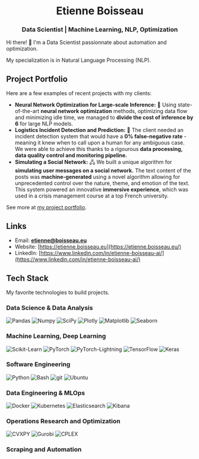 <!--
**Nathravorn/Nathravorn** is a ✨ _special_ ✨ repository because its `README.md` (this file) appears on your GitHub profile.

Here are some ideas to get you started:

- 🔭 I’m currently working on ...
- 🌱 I’m currently learning ...
- 👯 I’m looking to collaborate on ...
- 🤔 I’m looking for help with ...
- 💬 Ask me about ...
- 📫 How to reach me: ...
- 😄 Pronouns: ...
- ⚡ Fun fact: ...
-->

<h1 align="center">Etienne Boisseau</h1>
<h3 align="center">Data Scientist | Machine Learning, NLP, Optimization</h3>

Hi there! 👋 I'm a Data Scientist passionnate about automation and optimization.

My specialization is in Natural Language Processing (NLP).

## Project Portfolio
Here are a few examples of recent projects with my clients:

- **Neural Network Optimization for Large-scale Inference:** 🧠 Using state-of-the-art **neural network optimization** methods, optimizing data flow and minimizing idle time, we managed to **divide the cost of inference by 6** for large NLP models.
- **Logistics Incident Detection and Prediction:** 🚚 The client needed an incident detection system that would have a **0% false-negative rate** - meaning it knew when to call upon a human for any ambiguous case. We were able to achieve this thanks to a rigourous **data processing, data quality control and monitoring pipeline.**
- **Simulating a Social Network:** 🖧 We built a unique algorithm for **simulating user messages on a social network.** The text content of the posts was **machine-generated** using a novel algorithm allowing for unprecedented control over the nature, theme, and emotion of the text. This system powered an innovative **immersive experience**, which was used in a crisis management course at a top French university.

See more at [my project portfolio](https://etienne.boisseau.eu#projects).

## Links

- Email: **etienne@boisseau.eu**
- Website: [https://etienne.boisseau.eu](https://etienne.boisseau.eu/)
- LinkedIn: [https://www.linkedin.com/in/etienne-boisseau-ai/](https://www.linkedin.com/in/etienne-boisseau-ai/)

## Tech Stack
My favorite technologies to build projects.

### Data Science & Data Analysis

<p>
<img alt="Pandas" src="https://img.shields.io/badge/-Pandas-150458?style=flat&logo=Pandas&logoColor=white"/>
<img alt="Numpy" src="https://img.shields.io/badge/-numpy-013243.svg?style=flat&logo=numpy&logoColor=white"/>
<img alt="SciPy" src="https://img.shields.io/badge/-SciPy-0C55A5.svg?style=flat&logo=scipy&logoColor=white"/>
<img alt="Plotly" src="https://img.shields.io/badge/-Plotly-3F4F75.svg?style=flat&logo=plotly&logoColor=white"/>
<img alt="Matplotlib" src="https://img.shields.io/badge/-Matplotlib-ffffff.svg?style=flat&logoColor=black&logo=data%3Aimage%2Fpng%3Bbase64%2CiVBORw0KGgoAAAANSUhEUgAAADIAAAAyCAMAAAAp4XiDAAAC7lBMVEX%2F%2F%2F8AAAD%2B%2Fv74%2BPj%2FpGb9%2Ff37%2B%2Fv%2F22b39%2Ff6%2Bvr29vb8%2FPz09PT19fXz8%2FOQr8L%2F%2F%2F%2F%2F%2F%2F%2FJ2eHv8%2Fb3%2BvvE1d%2F5%2Bfn82GP8omN0nLL%2F%2F%2F%2F%2F%2F%2F%2F6oGL%2F%2F%2F%2Fx8fHh%2F37j4%2BPt7ezw7%2B%2F%2F%2F%2F%2F%2F%2F%2F%2F%2B%2Fv7%2F%2F%2F9Xh6L%2F%2F%2F%2BeucnB091hjqj%2F%2F%2F%2F09%2FmqwtDy9ffX4un%2B%2F%2F%2F5%2Bvv%2F%2F%2F%2F%2F%2F%2F%2BJq77j6%2B%2Bx%2F69ejKZ4nrTt8vXP3OSVs8T%2F%2F%2F9mkquuxdL%2F%2F%2F%2BhvMva5ev92mX%2F%2F%2F9%2FpLn%2F%2F%2F%2F5%2B%2Fzq6urm5ubQzszV1NLUkGHY2Nf41mSt%2B6vGxMLa2tl6n7XJyMb3oGXdk2DMyMbf3%2BDFw7ve%2B3zNzczOzMa%2BhV%2Fc3NrvzmHum2O4ubZ7obbU73mlrKnxnGKhg264ubHIjGTfwmPS0dDDxcL1nWDDwb%2FFjGTxnWTbv2JwmbC80XPSuWaxuLOotnd%2Fmn%2FN5nedlX7ArnbKil%2BduZzAwLyg4Z%2BUmIivpqCaf2vI4HbjxWOjk4mvh2qhemDjl2KVo2vFwrO7savDiWJ7n7Sd15uzsK6pnHG0pJq6iGfavmCfjoK9t7Ossqe6u76kiHPCvKq%2Fu7jpyWSomI3qmWPTk2eyrKWcj4arl4qj5aF0m7LWu2Ly0GOWeWVWVFKbx5q4vaeUmYVwp5uhuKB3e4LX83uo8aZuv6ybpH6elHaHk67ZkmFfgdB46c%2B4noxYaI6RxJC8xcOrhWyWsaptpZe4nIlna2mLnJi4q4CmlmG0qKChlnKMp4y1ynGslIRojoWijn%2BstJK3iGmpqqWxpHlwdnRdXVuWpJW%2FlXiYi17Fr2ams31%2FpH5%2BnZavjHOXvZaxkXuvvn2fl4Coq6GWqKOXmZaWn3ixnV2Bgn2HsYZ7dG%2B8raO1xnzB2HSqfF2b0pmzrJVaW1mvn2y5jnKGpoWWo5Wqr5m5r6mhqoF2wa%2Bim4eTzJJiY161saWs96rc%2BXykmnhghNe1qoe9jGrXAEMlAAAAR3RSTlP%2FAP%2F%2F%2F%2F%2F%2F%2F%2F%2F%2F%2F%2F%2F%2F%2F%2F%2F%2Foxv%2F%2F%2F%2F%2F%2F%2F%2F%2F%2FwPK%2Fwb%2F%2F%2F%2F%2F%2F4Ao8Lf%2FWP%2F%2F%2F%2BLx%2F%2F%2F%2FyPgxZf%2F%2F%2F%2F%2F%2F%2Bv%2F%2F%2BP%2F%2FvP%2F%2F%2F6b%2FNW4Q2mEAAAUSSURBVHjalZYDlCRJEIZzszDF5rTdY3t6uLZt297R2ra9e7Zt29wz92zf42VkTQ2qD33%2FexOT3V1fZUQkIlCHOFlLLb7cWoRqc32WUmv87wYkUJJSVFWdX1PWY8rQHmU1%2BdVVRSkl3n9BvD07F9sqc8y2cnsvJPSyl9vMOZW24s49vf%2BEpHbPy%2FJ06ZqMqBhqk7t28WTldU%2F9eyQzzZHRCSEUnT%2B2FQF1ynCkZf4NErDIHjOZYNj%2B7QtntEdQstkjWwJGxJpe2NGBnCPf6M%2By7KcR0cmYnCLP6ZCjY2G6tT1i9WVX2FHv4zcTwO0fMUzmsMDJvKCIWGPsFdk%2Ba1skkJ69owD1%2B3IhAdxult2mO4Z5ptnBgh3Z6YE2iKWwosCE5ywgM7Cge9vEwik8sKaCikJLK5Ipd7STL%2FHR%2Fm6W6gWhGbnyaTISBfgR2TvKmTqSmuZxwIskZc8JDTkZ5nmVBB9eMnX5aAbxkoQhB560VA3xdneYEUgyCfuHA%2BEeMZiXVZ5R3hoTCq1bjTiThEBmR3cvRXrmZdAFF3hOCh4ezpL4hx%2BnjqlbxowJfTITSxwv0PXJyOsJSKBzFqw54kUIMrKRJuCwAMjculBo6jcQBxJ5ug%2ByOnsJUlLsQSAFDA6OWwDIrDAgT4ZCv77bO4hbfkae4hKCpNi6IKI%2BIp2KUQ%2BcJMjmvrKEIx%2BHQm%2BGJYZOwDFgu9hSCFJU2RVC%2F%2B3CEBlhhYS6ZhLrnv6RU5Fm1oUeHaZySKHTMGC7VhZ1QNaqHAi%2B76KBS%2F8YBj5wkQ3T3extiBFuGLNuJiEQFvRYUXJOlRWVVtMM%2FzAwKSlp3419gemz1s0%2BhZghS65d3ZtuTCdYrNI8V5ciS74NzsgXSUSubrMfnoslHN7INvZhrrj2uyiWWuMQALTlW5CvppyMJpynCPlb9MzoIB654MQu9eXlAzAkV08XD8PyGh%2FKLbOT0bhj5OluLsqt370yeKD%2F6flbBnO6OwxMIEMw9rJcVNujFxltnQhIt%2Bap1jec2nDp%2BwdHHbppFJKwPgHnJKZXj1qEpiCiI5foiMZNfPCyz6%2B5%2FZbfDyGnrGcLM2AWEzNUYBjmyERXiwbue%2B%2FF%2Bp%2Fue27ynAFDooxJIj%2BrKjGCCQxB2jg28NjspQ0PfDZz7Nhpz06e9s6H88GdeMf08M%2FPfmn3hZ%2F79VGx0ufte%2B4PCyu%2BHrzpIfFvw9eSHBk9AJ4mowF3f3%2FVnVEu8sEK%2Bdvxj%2FVum2RZS3LzUnJC88umXX%2FrqxETRsPOvhKUz8zb1Dd%2BKfUNo2DN296PL2N6k%2FGy2I8DUHDtvFm7OOOG0bel5oCAUZCTOEnEV8euW4nFCXv9N%2B%2BJGrclbH496XTzw97lI68PGnRQ5dGwWf6FMyYYNr9%2BxBhOO2IS%2FR%2B%2BGBt0NQy2bfbP%2B3M%2Bbn%2FEDAeZ%2FoLmno0NagLYeXqSn%2B2%2Fxtl6kOOuC8zTRDz%2FS2zQ5VF4R%2B%2FXWD876Ylg63VhuJQwnEEnpz4Siw26GCYpFPCAvYRZeFc%2FrF1KxqsPXAG3R321c9WqO8YqNMCR%2FVm%2Fn11wVLv6DBesxCNNcp8h%2FcYOUREVPjWCIOP70gvWeI0jQURU7auYeGY42ziYXuPGYgE5UDgDAsUiMmP8YFos4koSFcPwhDWUpFFzjCVJL3xUWFQFXi98qqHwxZdX3Rc%2BgfLaWsSpEirira0CKKFWQW9IzsU3JOegIUmk7cEJtT0A%2Fd%2FmKrEW7i%2BqXBbfQb3tdgAAAABJRU5ErkJggg%3D%3D"/>
<img alt="Seaborn" src="https://img.shields.io/badge/-Seaborn-5c7da2.svg?logoColor=white&logo=data%3Aimage%2Fpng%3Bbase64%2CiVBORw0KGgoAAAANSUhEUgAAADIAAAAyCAMAAAAp4XiDAAAC7lBMVEUAAAB9sLxcfaJESHb%2F%2F%2F%2Fx%2BPfh8e71%2Bvnp9PL6%2FPxZXIXP6eTZ7ent9vXb7uuChaPl8%2FBJTXnT6%2Bbd7%2BvL5%2BJoa5B9gqFjZo3K5uG739mexM3n9PLy9%2FfW7OjA093e8O1XW4SFtcBpbJGFlrJQVH9dYYjg8O2Mk66NusTG5N%2B43teBlrOcoblzdpi03NVkg6aan7hHTHmZrsVTV4KQlLCXmrNWWYN9gKCzztd6fp%2Fq6u%2BTmbJ8fp45R3F%2BgaHU2eJOU37O1uBvc5ZnhaiHl7RfY4lCQnP5%2Bvt3krGYnreFj6y2t8leYYjCyNamydFqbZHg7e6x29OAk7GrvdCIm7atzdXKy9i209lzj69ZXYW%2B4dpXW4RRVX%2BLkK1MT3v2%2Bfm5ustwja5SVoHB4txYW4S509r8%2Ff1UV4FER3SVv8iVmLFiZYxDR3SLjapTVoGlyNGPpr%2F1%2BPhscZTG3eK%2B2N5VWIHExtRvcpW80dt5gqJRVYBCQnHP4ubHy9diZYyAiadQVH%2BFnrnI0dyTnLbY2OJOVYFggaXn5%2B1SVoBJUH17lbNTV4FHSnhPUn9TV4JAQEDFx9RteJtSV4DT1OAkJG1YXIa5y9jX5OpUV4JVWYI%2FRXJdYYjN2uIuRnRNUH4zM2ZVWIPDztytscZRVH9OUHxCQnFeYYlXWoQ9PWtBRnNdfqPV1uC5v87d3uZna49RVX%2Fv8PM7RXbn8PI7O3ZVV4F%2Bk7FbX4eOm7RSVYBMTnpGSHVGS3l2eZrv9fdZXYVUXYd3gaJUWILr7fFUWIFQVX7J1t5SVoFDQ3NAQGqJkq8AAFXC195ERGba2%2BSoqr9GSndWW4NAQGo%2BRnSyt8ppiKpUWYJISnhPUX1RVYBCRnOfqL7BwtE5OXG1ydbL0NxPVH6Ji6mjtsqztshRVX5WWoJOUXvj5OuTo71ERG%2BNn7lCSHWxw9NUV4CcpbxBSHNHR3RYW4SVnrezy9ZkbpNvi6y2u846RnS%2F1d26xdVERG%2FO5snYAAAA%2BnRSTlMA%2F%2F%2F%2F%2F%2F%2F%2F%2F%2F%2F%2F%2F%2F%2F%2F%2F%2F%2F%2F%2F%2F%2F%2F%2F%2F%2F%2F%2F%2F%2F%2F%2F%2F%2F%2F%2F%2F%2F%2F%2F%2F%2F%2F%2F%2F%2F%2F5%2F%2F%2F%2F%2F%2F%2F%2F%2F%2Fm%2F%2F%2F%2F%2F%2F%2FX%2F%2Bfk5v%2F%2F%2F%2F%2FnEuX%2FXP%2F%2F%2F%2F%2FlH%2F%2F%2F%2F%2F%2FvZ%2F%2F%2F6v%2F%2F%2F%2F%2F%2F%2F%2Fb%2F%2F%2BX%2Flqn%2F%2F%2F%2Fv%2F8f%2F4f%2F%2F%2F1%2F%2F6Ok65tf%2F%2F%2F%2F%2F%2F%2F939%2Bn%2F%2F%2F8Q%2F%2F%2F%2F%2F8T%2F%2F%2F%2F%2F%2F%2F%2F%2F2%2F%2F%2FnInH4QTt%2F7H0Byf%2F%2F6JSKf%2F%2FC0cH3%2F%2F%2F0YEbWNsTM%2F%2F%2F%2F%2F%2Fptv8a%2Fw14%2F0b%2FiGc%2FUOn%2F1v%2F%2FgP%2FUy%2F%2B6Kgz%2FA%2F8P9OpjOQYf%2F%2F9qX3S7Sf%2FtBP%2F%2FYOf%2F8IJKj%2F%2F%2FHP9V%2F2j%2FUi7W%2F%2F%2F%2F%2F%2F8W%2F%2F8eM%2FN1kQAABKxJREFUeNqMzwOs5VoUxvHT5NvK3m2a9qLMNc55tm3btt%2FYtm3btm3b0dgz4SC6tv8xfmvli1Ru8KX9G76Zd%2Fz4vG82nDs4LlJr40b22pRx399NZ82Z0%2Fnzx57I%2BP%2Fbm2NqBGNe3PTP3m4NABCAEWW%2B0e3HDx65Nr16sfL%2FZy%2F8TgVjACWuijoKMMXTz3d%2FsRowfesH3UCTfiHOLyYBiG270kGczrDx2Z%2FvViX%2B7XsKACEB030qopm6ZUsTRlKcQwUb9PiqyuLP154GuK30WBwDFT5z4kxGvubcCD9KMjH%2FvmMVxY0P3oD8gXKHhoGCSRRhjAE8zrzfUKBR4PneFX40A0CNrxEmfUSZlIabaZJMXbEo4yKOJxFii2cnl9vx2hugtiKWG7N8xhS5PwmEcF%2BSGIUleJSq%2BwmeWFEqFozfCEBwGIaAMmJhjBJCMrmVZKmQU%2BFY99u%2Bog0yZpSQn%2FuDSdAYud8W0R%2BorodM2dzI%2FFrG%2FS5%2BB0xORJwusOeR7UXixfsAQW32A9OF8LkbGB%2FpXAELG73vaXn95TX%2BEIgl2fh7eaF4bvzT3Ab7xXKTiE6jCO4Pqfj9wy%2BytbK9P4w6CL56vYAs%2Fg%2BCydC1pU4khPRp8EbrbK1SKV%2BswZlv88XuR56mcchUcf6aOAJJXX%2FNFyla1b2%2F8aspeWTsfdC5Tj%2BijEFKqS%2F8TKs%2B77%2FFeWTg55DWL47NTbhGg9aeVmMvTOoXee7X%2BQA4kYSDN87Waul2xuuRbXP514DJGrzR%2Bn2t9uo9OyLS5DFiAR828rQ6lfLON5Hh7zT6wtPq3gt9Iu1fKHvDa5w7CzkgsAjNxKXFcTnDkSYYR8OiwqiLCQoagyvysWqZY8aw7yiEGfrJiAkVJAanYglAOagWxdTXiUxYQIGcFKYWkMM0Ths5M%2BEAidNCMRzWYG9hxIQPOAenKiJ7%2FwPDjASo1Cp9ILjioqysHKS9ClWXUYUUciCXmkJDyeOkV71XM7%2BKSlXVyTZ0q7qmWWhAoiEhGphgHkJEtyowMzOLijEDAUgLZlDcTc2EJBjbFF%2BIkDYXSIslSMtHoOOUQ%2FQxdDUGy01XdQMlfucrEUDwEqRFCWyLTrqKioqTB7bAcFzcD8piRtuLnJycDBC2GAiCmNi0NIKzWLWxoxdInQnEFvxafriCMjLD46ztIHXqCFs8DYFE0XPtrdpbv6BGrHcMpFBKuYdmiw7IFn4nLi6u2S4oWhZGukGLvj0TYVpExeC28IsDCRUULQWmO%2BAFbFkrM3MsIl50BGFaqm4pu7i4hEDiyXlyx2Z4MW721RDTYXVAIj02Dgi8QoDe0tZ3RCrGGW66%2BgK1IAIZbguXOohvLc6lwFW00G4nAxI4v6cZ2Ra4FoVYsJZ0IPHW%2FCkDCnhVfm82WAvC%2B3UgLRBbqpiZm%2B16MKvX2lacDkvvXKO7BFslPqHSEBr76A6rLIu8xoAFfGvw961E%2BAVhy35f8yQ3Buxgt7F57cROkBaEXww%2F1z5IuX%2BKARc44ZCX%2FejyAYNWiC2d%2B%2BvXJJQbX7VlwAemzOruULUzDWtZtKhltald9vKYXZsZCII71VO3LfMBgmXbplZfxJQHAGWnKhUXoIM0AAAAAElFTkSuQmCC"/>
</p>

### Machine Learning, Deep Learning

<p>
<img alt="Scikit-Learn" src="https://img.shields.io/badge/-Scikit%20Learn-F7931E.svg?style=flat&logo=scikit-learn&logoColor=white"/>
<img alt="PyTorch" src="https://img.shields.io/badge/-PyTorch-%23EE4C2C.svg?style=flat&logo=PyTorch&logoColor=white"/>
<img alt="PyTorch-Lightning" src="https://img.shields.io/badge/-PyTorch%20Lightning-%23EE4C2C.svg?style=flat&logo=pytorchlightning&logoColor=white"/>
<img alt="TensorFlow" src="https://img.shields.io/badge/-TensorFlow-%23FF6F00.svg?style=flat&logo=TensorFlow&logoColor=white"/>
<img alt="Keras" src="https://img.shields.io/badge/-Keras-%23D00000.svg?style=flat&logo=Keras&logoColor=white"/>
</p>


### Software Engineering

<p>
<img alt="Python" src="https://img.shields.io/badge/-Python-3776AB?style=flat&logo=python&logoColor=white"/>
<img alt="Bash" src="https://img.shields.io/badge/-Bash-4EAA25?style=flat&logo=GNU Bash&logoColor=white"/>
<img alt="git" src="https://img.shields.io/badge/-Git-F05032?style=flat&logo=git&logoColor=white" />
<img alt="Ubuntu" src="https://img.shields.io/badge/-Ubuntu-E95420?style=flat&logo=ubuntu&logoColor=white"/>
</p>

### Data Engineering & MLOps

<p>
<img alt="Docker" src="https://img.shields.io/badge/-Docker-46a2f1?style=flat&logo=docker&logoColor=white" />
<img alt="Kubernetes" src="https://img.shields.io/badge/-Kubernetes-326CE5?style=flat&logo=Kubernetes&logoColor=white" />
<img alt="Elasticsearch" src="https://img.shields.io/badge/-Elasticsearch-005571?style=flat&logo=Elasticsearch&logoColor=white" />
<img alt="Kibana" src="https://img.shields.io/badge/-Kibana-005571?style=flat&logo=Kibana&logoColor=white" />
</p>

### Operations Research and Optimization

<p>
<img alt="CVXPY" src="https://img.shields.io/badge/-CVXPY-3e4349?style=flat&logo=python&logoColor=white" />
<img alt="Gurobi" src="https://img.shields.io/badge/-Gurobi-dd2113?style=flat&logo=gurobi&logoColor=white" />
<img alt="CPLEX" src="https://img.shields.io/badge/-CPLEX-121212?style=flat&logo=ibm&logoColor=white" />
</p>

### Scraping and Automation
